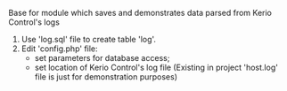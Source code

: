 
Base for module which saves and demonstrates data parsed from Kerio Control's logs

1. Use 'log.sql' file to create table 'log'.
2. Edit 'config.php' file:
    - set parameters for database access;
    - set location of Kerio Control's log file (Existing in project 'host.log' file is just for demonstration purposes)